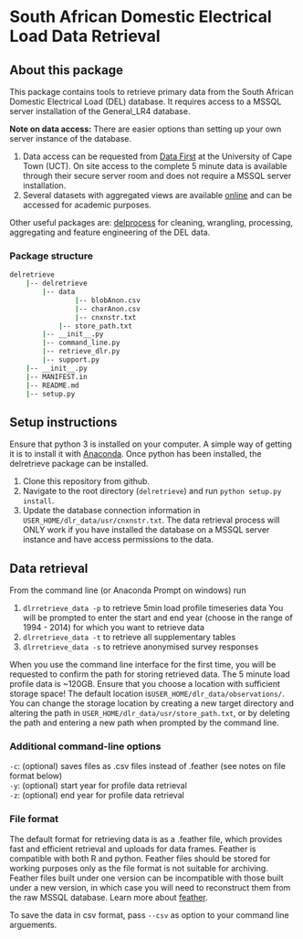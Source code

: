 # South African Domestic Electrical Load Data Retrieval

## About this package

This package contains tools to retrieve primary data from the South African Domestic Electrical Load (DEL) database. It requires access to a MSSQL server installation of the General_LR4 database. 

**Note on data access:** 
There are easier options than setting up your own server instance of the database.  
1. Data access can be requested from [Data First](www.datafirst.uct.ac.za) at the University of Cape Town (UCT). On site access to the complete 5 minute data is available through their secure server room and does not require a MSSQL server installation.   
2. Several datasets with aggregated views are available [online]() and can be accessed for academic purposes.  

Other useful packages are:
[delprocess](https://github.com/wiebket/delprocess) for cleaning, wrangling, processing, aggregating and feature engineering of the DEL data.

### Package structure

```bash
delretrieve
	|-- delretrieve
		|-- data
    			|-- blobAnon.csv
    			|-- charAnon.csv
    			|-- cnxnstr.txt	
			|-- store_path.txt
		|-- __init__.py
		|-- command_line.py
		|-- retrieve_dlr.py	
		|-- support.py
	|-- __init__.py
	|-- MANIFEST.in
	|-- README.md
	|-- setup.py
```

## Setup instructions
Ensure that python 3 is installed on your computer. A simple way of getting it is to install it with [Anaconda](https://conda.io/docs/user-guide/install/index.html). Once python has been installed, the delretrieve package can be installed.

1. Clone this repository from github.
2. Navigate to the root directory (`delretrieve`) and run `python setup.py install`. 
3. Update the database connection information in `USER_HOME/dlr_data/usr/cnxnstr.txt`. The data retrieval process will ONLY work if you have installed the database on a MSSQL server instance and have access permissions to the data. 

## Data retrieval

From the command line (or Anaconda Prompt on windows) run 

1. `dlrretrieve_data -p` to retrieve 5min load profile timeseries data
	You will be prompted to enter the start and end year (choose in the range of 1994 - 2014) for which you want to retrieve data
2. `dlrretrieve_data -t` to retrieve all supplementary tables
3. `dlrretrieve_data -s` to retrieve anonymised survey responses

When you use the command line interface for the first time, you will be requested to confirm the path for storing retrieved data. The 5 minute load profile data is ~120GB. Ensure that you choose a location with sufficient storage space! The default location is`USER_HOME/dlr_data/observations/`. You can change the storage location by creating a new target directory and altering the path in `USER_HOME/dlr_data/usr/store_path.txt`, or by deleting the path and entering a new path when prompted by the command line.

### Additional command-line options

`-c`: (optional) saves files as .csv files instead of .feather (see notes on file format below)  
`-y`: (optional) start year for profile data retrieval  
`-z`: (optional) end year for profile data retrieval  

### File format
The default format for retrieving data is as a .feather file, which provides fast and efficient retrieval and uploads for data frames. Feather is compatible with both R and python. Feather files should be stored for working purposes only as the file format is not suitable for archiving. Feather files built under one version can be incompatible with those built under a new version, in which case you will need to reconstruct them from the raw MSSQL database. Learn more about [feather](https://github.com/wesm/feather).

To save the data in csv format, pass `--csv` as option to your command line arguements.
